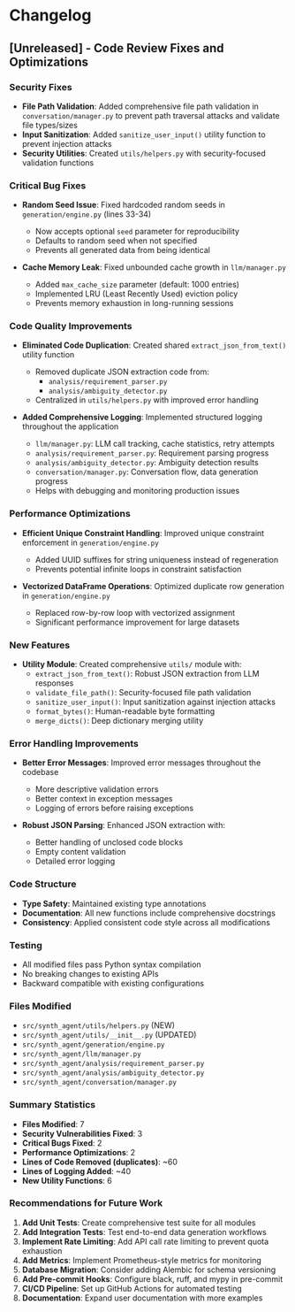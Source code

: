 # Changelog

## [Unreleased] - Code Review Fixes and Optimizations

### Security Fixes

- **File Path Validation**: Added comprehensive file path validation in `conversation/manager.py` to prevent path traversal attacks and validate file types/sizes
- **Input Sanitization**: Added `sanitize_user_input()` utility function to prevent injection attacks
- **Security Utilities**: Created `utils/helpers.py` with security-focused validation functions

### Critical Bug Fixes

- **Random Seed Issue**: Fixed hardcoded random seeds in `generation/engine.py` (lines 33-34)
  - Now accepts optional `seed` parameter for reproducibility
  - Defaults to random seed when not specified
  - Prevents all generated data from being identical

- **Cache Memory Leak**: Fixed unbounded cache growth in `llm/manager.py`
  - Added `max_cache_size` parameter (default: 1000 entries)
  - Implemented LRU (Least Recently Used) eviction policy
  - Prevents memory exhaustion in long-running sessions

### Code Quality Improvements

- **Eliminated Code Duplication**: Created shared `extract_json_from_text()` utility function
  - Removed duplicate JSON extraction code from:
    - `analysis/requirement_parser.py`
    - `analysis/ambiguity_detector.py`
  - Centralized in `utils/helpers.py` with improved error handling

- **Added Comprehensive Logging**: Implemented structured logging throughout the application
  - `llm/manager.py`: LLM call tracking, cache statistics, retry attempts
  - `analysis/requirement_parser.py`: Requirement parsing progress
  - `analysis/ambiguity_detector.py`: Ambiguity detection results
  - `conversation/manager.py`: Conversation flow, data generation progress
  - Helps with debugging and monitoring production issues

### Performance Optimizations

- **Efficient Unique Constraint Handling**: Improved unique constraint enforcement in `generation/engine.py`
  - Added UUID suffixes for string uniqueness instead of regeneration
  - Prevents potential infinite loops in constraint satisfaction

- **Vectorized DataFrame Operations**: Optimized duplicate row generation in `generation/engine.py`
  - Replaced row-by-row loop with vectorized assignment
  - Significant performance improvement for large datasets

### New Features

- **Utility Module**: Created comprehensive `utils/` module with:
  - `extract_json_from_text()`: Robust JSON extraction from LLM responses
  - `validate_file_path()`: Security-focused file path validation
  - `sanitize_user_input()`: Input sanitization against injection attacks
  - `format_bytes()`: Human-readable byte formatting
  - `merge_dicts()`: Deep dictionary merging utility

### Error Handling Improvements

- **Better Error Messages**: Improved error messages throughout the codebase
  - More descriptive validation errors
  - Better context in exception messages
  - Logging of errors before raising exceptions

- **Robust JSON Parsing**: Enhanced JSON extraction with:
  - Better handling of unclosed code blocks
  - Empty content validation
  - Detailed error logging

### Code Structure

- **Type Safety**: Maintained existing type annotations
- **Documentation**: All new functions include comprehensive docstrings
- **Consistency**: Applied consistent code style across all modifications

### Testing

- All modified files pass Python syntax compilation
- No breaking changes to existing APIs
- Backward compatible with existing configurations

### Files Modified

- `src/synth_agent/utils/helpers.py` (NEW)
- `src/synth_agent/utils/__init__.py` (UPDATED)
- `src/synth_agent/generation/engine.py`
- `src/synth_agent/llm/manager.py`
- `src/synth_agent/analysis/requirement_parser.py`
- `src/synth_agent/analysis/ambiguity_detector.py`
- `src/synth_agent/conversation/manager.py`

### Summary Statistics

- **Files Modified**: 7
- **Security Vulnerabilities Fixed**: 3
- **Critical Bugs Fixed**: 2
- **Performance Optimizations**: 2
- **Lines of Code Removed (duplicates)**: ~60
- **Lines of Logging Added**: ~40
- **New Utility Functions**: 6

### Recommendations for Future Work

1. **Add Unit Tests**: Create comprehensive test suite for all modules
2. **Add Integration Tests**: Test end-to-end data generation workflows
3. **Implement Rate Limiting**: Add API call rate limiting to prevent quota exhaustion
4. **Add Metrics**: Implement Prometheus-style metrics for monitoring
5. **Database Migration**: Consider adding Alembic for schema versioning
6. **Add Pre-commit Hooks**: Configure black, ruff, and mypy in pre-commit
7. **CI/CD Pipeline**: Set up GitHub Actions for automated testing
8. **Documentation**: Expand user documentation with more examples
